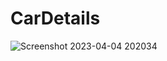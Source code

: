 # CarDetails


![Screenshot 2023-04-04 202034](https://user-images.githubusercontent.com/121429427/229834307-aee06621-b4bd-48f4-9e7f-236d64161200.png)
